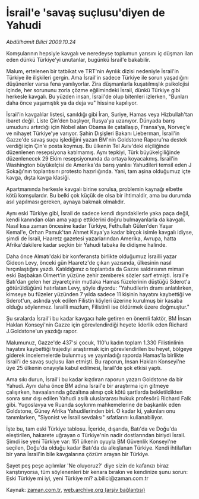 # İsrail'e 'savaş suçlusu'diyen de Yahudi

*Abdülhamit Bilici 2009.10.24*

<tr><td class="metin" colspan="2" style="padding-top: 20px; padding-left: 5px; ">Komşularının hepsiyle kavgalı ve neredeyse toplumun yarısını iç düşman ilan eden dünkü Türkiye'yi unutanlar, bugünkü İsrail'e bakabilir.</td></tr><tr><td class="metin" colspan="2" style="padding-top: 20px; padding-left: 5px; "><p> Malum, ertelenen bir tatbikat ve TRT'nin Ayrılık dizisi nedeniyle İsrail'in Türkiye ile ilişkileri gergin. Ama İsrail'in sadece Türkiye ile sorun yaşadığını düşünenler varsa fena yanılıyorlar. Zira düşmanlarla kuşatılmışlık psikolojisi içinde, her sorununu zorla çözme eğilimindeki İsrail, dünkü Türkiye gibi herkesle kavgalı. Bu yüzden insan, İsrail'de olup bitenleri izlerken, "Bunları daha önce yaşamıştık ya da deja vu" hissine kapılıyor.
<p> İsrail'in kavgalılar listesi, sanıldığı gibi İran, Suriye, Hamas veya Hizbullah'tan ibaret değil. Liste Çin'den başlıyor, Rusya'ya uzanıyor. Dünyada barış umudunu artırdığı için Nobel alan Obama ile çatallaşıp, Fransa'ya, Norveç'e ve nihayet Türkiye'ye varıyor. Şahin Dışişleri Bakanı Lieberman, İsrail'in Gazze'de savaş suçu işlediğini yazan BM'nin Goldstone Raporu'na destek verdiği için Çin'e posta koymuş. Bu ülkenin Tel Aviv'deki elçiliğinde düzenlenen resepsiyona katılmamış. Aynı tepkiyi, Türk büyükelçiliğinde düzenlenecek 29 Ekim resepsiyonunda da ortaya koyacakmış. İsrail'in Washington büyükelçisi de Amerika'da barış yanlısı Yahudileri temsil eden J Sokağı'nın toplantısını protesto hazırlığında. Yani, tam aşina olduğumuz içte kavga, dışta kavga klasiği. 
<p> Apartmanında herkesle kavgalı birine sorulsa, problemin kaynağı elbette kötü komşulardır. Bu belki çok küçük de olsa bir ihtimaldir, ama bu durumda asıl yapılması gereken, aynaya bakmak olmalıdır.
<p> Aynı eski Türkiye gibi, İsrail de sadece kendi dışındakilerle yaka paça değil, kendi kanından olan ama yapıp ettiklerini doğru bulmayanlarla da kavgalı. Nasıl kısa zaman öncesine kadar Türkiye, Fethullah Gülen'den Yaşar Kemal'e, Orhan Pamuk'tan Ahmet Kaya'ya kadar birçok isimle kavgalı idiyse, şimdi de İsrail, Haaretz gazetesi yazarlarından Amerika, Avrupa, hatta Afrika'dakilere kadar seçkin bir Yahudi tabaka ile didişme halinde.
<p> Daha önce Almatı'daki bir konferansta birlikte olduğumuz İsrailli yazar Gideon Levy, önceki gün Haaretz'de çıkan yazısında, ülkesinin nasıl hırçınlaştığını yazdı. Katıldığımız o toplantıda da Gazze saldırısının mimarı eski Başbakan Olmert'in yüzüne zehir zemberek sözler sarf etmişti. İsrail'e Batı'dan gelen her ziyaretçinin mutlaka Hamas füzelerinin düştüğü Sderot'a götürüldüğünü hatırlatan Levy, şöyle diyordu: "Yahudilerin dramı anlatılırken, kimseye bu füzeler yüzünden 7 yılda sadece 11 kişinin hayatını kaybettiği ve Sderot'un, aslında yok edilen Filistin köyleri üzerine kurulmuş bir kasaba olduğu söylenmez. İsrailli mazlum, Filistinli ise öldürmek üzere doğmuştur."
<p> Şu sıralarda İsrail'i bu kadar kavgacı hale getiren en önemli faktör, BM İnsan Hakları Konseyi'nin Gazze için görevlendirdiği heyete liderlik eden Richard J.Goldstone'un yazdığı rapor.
<p> Malumunuz, Gazze'de 437'si çocuk, 110'u kadın toplam 1.330 Filistinlinin hayatını kaybettiği trajediyi araştırmak için görevlendirilen bu heyet, bölgeye giderek incelemelerde bulunmuş ve yayınladığı raporda Hamas'la birlikte İsrail'i de savaş suçlusu ilan etmişti. Bu raporun, İnsan Hakları Konseyi'ne üye 25 ülkenin onayıyla kabul edilmesi, İsrail'de şok etkisi yaptı.
<p> Ama sıkı durun, İsrail'i bu kadar kızdıran raporun yazarı Goldstone da bir Yahudi. Aynı daha önce BM adına İsrail'e bir araştırma için gitmeye çalışırken, havaalanında gözaltına alınıp çok kötü şartlarda bekletildikten sonra sınır dışı edilen Yahudi asıllı uluslararası hukuk profesörü Richard Falk gibi. Yugoslavya ve Ruanda soykırım mahkemelerine de başkanlık eden Goldstone, Güney Afrika Yahudilerinden biri. O kadar ki, yakınları onu tanımlarken, "Siyonist ve İsrail sevdalısı" sıfatlarını kullanabiliyor.
<p> İşte bu, tam eski Türkiye tablosu. İçeride, dışarıda, Batı'da ve Doğu'da eleştirilen, hakarete uğrayan o Türkiye'nin nadir dostlarından biriydi İsrail. Şimdi ise yeni Türkiye var: 151 ülkenin oyuyla BM Güvenlik Konseyi'ne seçilen, Doğu'da olduğu kadar Batı'da da alkışlanan Türkiye. Kendi ihtilafları bir yana İsrail'in bile kavgalarına çözüm arayan bir Türkiye. 
<p> Şayet peş peşe açılımlar 'Ne oluyoruz?' diye sizin de kafanızı biraz karıştırıyorsa, tüm söylenenleri bir kenara bırakın ve kendinize şunu sorun: Eski Türkiye mi iyi, yeni Türkiye mi? a.bilici@zaman.com.tr<br/></p></p></p></p></p></p></p></p></p></p></td></tr>

Kaynak: [zaman.com.tr](http://zaman.com.tr/yazar.do?yazino=907129), [web.archive.org (arşiv bağlantısı)](http://web.archive.org/web/20100109125909/http://www.zaman.com.tr:80/yazar.do?yazino=907129)
